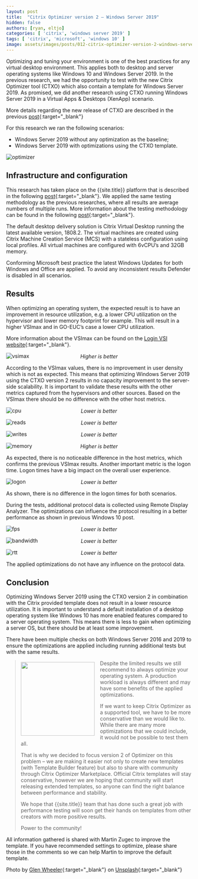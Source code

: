 ```yaml
---
layout: post
title:  "Citrix Optimizer version 2 – Windows Server 2019"
hidden: false
authors: [ryan, eltjo]
categories: [ 'citrix', 'windows server 2019' ]
tags: [ 'citrix', 'microsoft', 'windows 10' ]
image: assets/images/posts/012-citrix-optimizer-version-2-windows-server-2019/012-ctxo-w2k19-feature-image.png
---
```

Optimizing and tuning your environment is one of the best practices for any virtual desktop environment. This applies both to desktop and server operating systems like Windows 10 and Windows Server 2019. In the previous research, we had the opportunity to test with the new Citrix Optimizer tool (CTXO) which also contain a template for Windows Server 2019. As promised, we did another research using CTXO running Windows Server 2019 in a Virtual Apps & Desktops (XenApp) scenario. 

More details regarding the new release of CTXO are described in the previous [post]({site.baseurl}}/citrix-optimizer-version-2-windows-10-1809){:target="_blank"}

For this research we ran the following scenarios: 

  * Windows Server 2019 without any optimization as the baseline; 
  * Windows Server 2019 with optimizations using the CTXO template. 

![optimizer]({{site.baseurl}}/assets/images/posts/012-citrix-optimizer-version-2-windows-server-2019/012-ctxo-w2k19-optimizer.png)

## Infrastructure and configuration 
This research has taken place on the {{site.title}} platform that is described in the following [post]({{site.baseurl}}/architecture-and-hardware-setup-overview-2018){:target="_blank"}. We applied the same testing methodology as the previous researches, where all results are average numbers of multiple runs. More information about the testing methodology can be found in the following [post]({{site.baseurl}}/insight-in-the-testing-methodology){:target="_blank"}.

The default desktop delivery solution is Citrix Virtual Desktop running the latest available version, 1808.2. The virtual machines are created using Citrix Machine Creation Service (MCS) with a stateless configuration using local profiles. All virtual machines are configured with 6vCPU’s and 32GB memory. 

Conforming Microsoft best practice the latest Windows Updates for both Windows and Office are applied. To avoid any inconsistent results Defender is disabled in all scenarios. 

## Results 
When optimizing an operating system, the expected result is to have an improvement in resource utilization, e.g. a lower CPU utilization on the hypervisor and lower memory footprint for example. This will result in a higher VSImax and in GO-EUC’s case a lower CPU utilization.  

More information about the VSImax can be found on the [Login VSI website](https://www.loginvsi.com/blog-alias/login-vsi/481-calculating-maximum-virtual-desktop-capacity-vsimax-explained){:target="_blank"}.

![vsimax]({{site.baseurl}}/assets/images/posts/012-citrix-optimizer-version-2-windows-server-2019/012-ctxo-w2k19-vsimax.png)
<p align="center" style="margin-top: -30px;" >
  <i>Higher is better</i>
</p>

According to the VSImax values, there is no improvement in user density which is not as expected. This means that optimizing Windows Server 2019 using the CTXO version 2 results in no capacity improvement to the server-side scalability. It is important to validate these results with the other metrics captured from the hypervisors and other sources. Based on the VSImax there should be no difference with the other host metrics. 

![cpu]({{site.baseurl}}/assets/images/posts/012-citrix-optimizer-version-2-windows-server-2019/012-ctxo-w2k19-host-cpu-util.png)
<p align="center" style="margin-top: -30px;" >
  <i>Lower is better</i>
</p>

![reads]({{site.baseurl}}/assets/images/posts/012-citrix-optimizer-version-2-windows-server-2019/012-ctxo-w2k19-host-reads.png)
<p align="center" style="margin-top: -30px;" >
  <i>Lower is better</i>
</p>

![writes]({{site.baseurl}}/assets/images/posts/012-citrix-optimizer-version-2-windows-server-2019/012-ctxo-w2k19-host-writes.png)
<p align="center" style="margin-top: -30px;" >
  <i>Lower is better</i>
</p>

![memory]({{site.baseurl}}/assets/images/posts/012-citrix-optimizer-version-2-windows-server-2019/012-ctxo-w2k19-host-mem.png)
<p align="center" style="margin-top: -30px;" >
  <i>Higher is better</i>
</p>

As expected, there is no noticeable difference in the host metrics, which confirms the previous VSImax results. Another important metric is the logon time. Logon times have a big impact on the overall user experience. 

![logon]({{site.baseurl}}/assets/images/posts/012-citrix-optimizer-version-2-windows-server-2019/012-ctxo-w2k19-logon.png)
<p align="center" style="margin-top: -30px;" >
  <i>Lower is better</i>
</p>

As shown, there is no difference in the logon times for both scenarios. 

During the tests, additional protocol data is collected using Remote Display Analyzer. The optimizations can influence the protocol resulting in a better performance as shown in previous Windows 10 post.

![fps]({{site.baseurl}}/assets/images/posts/012-citrix-optimizer-version-2-windows-server-2019/012-ctxo-w2k19-rda-fps.png)
<p align="center" style="margin-top: -30px;" >
  <i>Lower is better</i>
</p>

![bandwidth]({{site.baseurl}}/assets/images/posts/012-citrix-optimizer-version-2-windows-server-2019/012-ctxo-w2k19-rda-bandwidth.png)
<p align="center" style="margin-top: -30px;" >
  <i>Lower is better</i>
</p>

![rtt]({{site.baseurl}}/assets/images/posts/012-citrix-optimizer-version-2-windows-server-2019/012-ctxo-w2k19-rda-rtt.png)
<p align="center" style="margin-top: -30px;" >
  <i>Lower is better</i>
</p>

The applied optimizations do not have any influence on the protocol data. 

## Conclusion 
Optimizing Windows Server 2019 using the CTXO version 2 in combination with the Citrix provided template does not result in a lower resource utilization. It is important to understand a default installation of a desktop operating system like Windows 10 has more enabled features compared to a server operating system. This means there is less to gain when optimizing a server OS, but there should be at least some improvement.  

There have been multiple checks on both Windows Server 2016 and 2019 to ensure the optimizations are applied including running additional tests but with the same results.

> <img style="width: 200px; float: left; margin-right: 15px; margin-top: 5px" src="{{site.baseurl}}/assets/images/posts/012-citrix-optimizer-version-2-windows-server-2019/012-ctxo-w2k19-martin-zugec.png"/> Despite the limited results we still recommend to always optimize your operating system. A production workload is always different and may have some benefits of the applied optimizations.
> 
> If we want to keep Citrix Optimizer as a supported tool, we have to be more conservative than we would like to. While there are many more optimizations that we could include, it would not be possible to test them all.
> 
> That is why we decided to focus version 2 of Optimizer on this problem – we are making it easier not only to create new templates (with Template Builder feature) but also to share with community through Citrix Optimizer Marketplace. Official Citrix templates will stay conservative, however we are hoping that community will start releasing extended templates, so anyone can find the right balance between performance and stability.
> 
> We hope that {{site.title}} team that has done such a great job with performance testing will soon get their hands on templates from other creators with more positive results.
>
> Power to the community!

All information gathered is shared with Martin Zugec to improve the template. If you have recommended settings to optimize, please share those in the comments so we can help Martin to improve the default template.

Photo by [Glen Wheeler](https://unsplash.com/photos/gN3oQVVJDYo?utm_source=unsplash&utm_medium=referral&utm_content=creditCopyText){:target="_blank"} on [Unsplash](https://unsplash.com/search/photos/f1?utm_source=unsplash&utm_medium=referral&utm_content=creditCopyText){:target="_blank"}